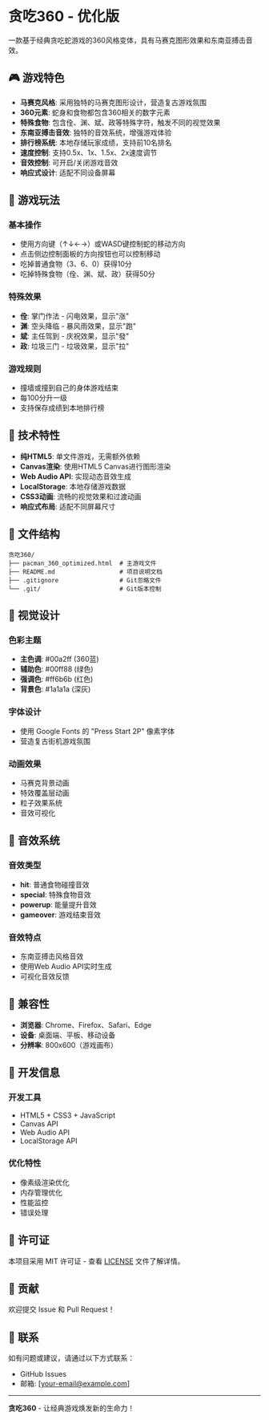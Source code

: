 # 贪吃360 - 优化版

一款基于经典贪吃蛇游戏的360风格变体，具有马赛克图形效果和东南亚搏击音效。

## 🎮 游戏特色

- **马赛克风格**: 采用独特的马赛克图形设计，营造复古游戏氛围
- **360元素**: 蛇身和食物都包含360相关的数字元素
- **特殊食物**: 包含佺、渊、斌、政等特殊字符，触发不同的视觉效果
- **东南亚搏击音效**: 独特的音效系统，增强游戏体验
- **排行榜系统**: 本地存储玩家成绩，支持前10名排名
- **速度控制**: 支持0.5x、1x、1.5x、2x速度调节
- **音效控制**: 可开启/关闭游戏音效
- **响应式设计**: 适配不同设备屏幕

## 🎯 游戏玩法

### 基本操作
- 使用方向键（↑↓←→）或WASD键控制蛇的移动方向
- 点击侧边控制面板的方向按钮也可以控制移动
- 吃掉普通食物（3、6、0）获得10分
- 吃掉特殊食物（佺、渊、斌、政）获得50分

### 特殊效果
- **佺**: 掌门作法 - 闪电效果，显示"涨"
- **渊**: 空头降临 - 暴风雨效果，显示"跑"  
- **斌**: 主任驾到 - 庆祝效果，显示"發"
- **政**: 垃圾三门 - 垃圾效果，显示"拉"

### 游戏规则
- 撞墙或撞到自己的身体游戏结束
- 每100分升一级
- 支持保存成绩到本地排行榜

## 🚀 技术特性

- **纯HTML5**: 单文件游戏，无需额外依赖
- **Canvas渲染**: 使用HTML5 Canvas进行图形渲染
- **Web Audio API**: 实现动态音效生成
- **LocalStorage**: 本地存储游戏数据
- **CSS3动画**: 流畅的视觉效果和过渡动画
- **响应式布局**: 适配不同屏幕尺寸

## 📁 文件结构

```
贪吃360/
├── pacman_360_optimized.html  # 主游戏文件
├── README.md                  # 项目说明文档
├── .gitignore                 # Git忽略文件
└── .git/                      # Git版本控制
```

## 🎨 视觉设计

### 色彩主题
- **主色调**: #00a2ff (360蓝)
- **辅助色**: #00ff88 (绿色)
- **强调色**: #ff6b6b (红色)
- **背景色**: #1a1a1a (深灰)

### 字体设计
- 使用 Google Fonts 的 "Press Start 2P" 像素字体
- 营造复古街机游戏氛围

### 动画效果
- 马赛克背景动画
- 特效覆盖层动画
- 粒子效果系统
- 音效可视化

## 🎵 音效系统

### 音效类型
- **hit**: 普通食物碰撞音效
- **special**: 特殊食物音效
- **powerup**: 能量提升音效
- **gameover**: 游戏结束音效

### 音效特点
- 东南亚搏击风格音效
- 使用Web Audio API实时生成
- 可视化音效反馈

## 📱 兼容性

- **浏览器**: Chrome、Firefox、Safari、Edge
- **设备**: 桌面端、平板、移动设备
- **分辨率**: 800x600（游戏画布）

## 🔧 开发信息

### 开发工具
- HTML5 + CSS3 + JavaScript
- Canvas API
- Web Audio API
- LocalStorage API

### 优化特性
- 像素级渲染优化
- 内存管理优化
- 性能监控
- 错误处理

## 📄 许可证

本项目采用 MIT 许可证 - 查看 [LICENSE](LICENSE) 文件了解详情。

## 🤝 贡献

欢迎提交 Issue 和 Pull Request！

## 📧 联系

如有问题或建议，请通过以下方式联系：
- GitHub Issues
- 邮箱: [your-email@example.com]

---

**贪吃360** - 让经典游戏焕发新的生命力！